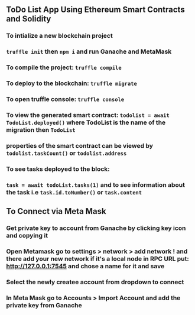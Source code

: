 ## ToDo List App Using Ethereum Smart Contracts and Solidity
### To intialize a new blockchain project
### `truffle init` then `npm i` and run Ganache and MetaMask

### To compile the project: `truffle compile`

### To deploy to the blockchain: `truffle migrate`

### To open truffle console: `truffle console`
### To view the generated smart contract: `todolist = await TodoList.deployed()` where TodoList is the name of the migration then `TodoList` 

### properties of the smart contract can be viewed by `todolist.taskCount()` or `todolist.address`

### To see tasks deployed to the block: 
### `task = await todoList.tasks(1)` and to see information about the task i.e `task.id.toNumber()` or `task.content`

## To Connect via Meta Mask
### Get private key to account from Ganache by clicking key icon and copying it
### Open Metamask go to settings > network > add network ! and there add your new network if it's a local node in RPC URL put: http://127.0.0.1:7545 and chose a name for it and save 
### Select the newly createe account from dropdown to connect
### In Meta Mask go to Accounts > Import Account and add the private key from Ganache
